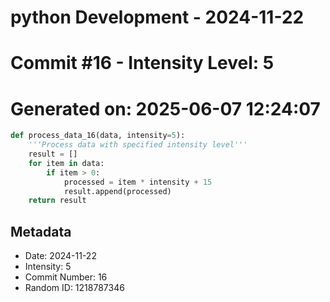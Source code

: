 ﻿# python Development - 2024-11-22
# Commit #16 - Intensity Level: 5
# Generated on: 2025-06-07 12:24:07
```python
def process_data_16(data, intensity=5):
    '''Process data with specified intensity level'''
    result = []
    for item in data:
        if item > 0:
            processed = item * intensity + 15
            result.append(processed)
    return result
```
## Metadata
- Date: 2024-11-22
- Intensity: 5
- Commit Number: 16
- Random ID: 1218787346
